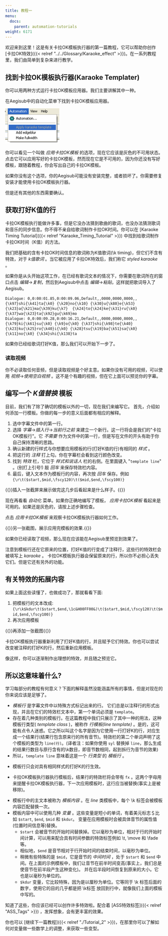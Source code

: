 ```yaml
---
title: 教程一
menu:
  docs:
    parent: automation-tutorials
weight: 6171
---
```


欢迎来到这里！这是有关卡拉OK模板执行器的第一篇教程，它可以帮助你创作
[卡拉OK特效]({{< relref "../../Glossary/Karaoke_effect" >}})。在一系列教程里，我们由简单到复杂来进行教学。

## 找到卡拉OK模板执行器(Karaoke Templater)

你可以用两种方式运行卡拉OK模板应用器。我们主要讲解其中一种。

在Aegisub中的自动化菜单下找到卡拉OK模板应用器。

![Automation-menu-kara-templater-gray](/img/3.2/Automation-menu-kara-templater-gray.png)

你可以看见一个叫做 *应用卡拉OK模板*
的选项，现在它应该是灰色的不可用状态。点击它可以应用写好的卡拉OK模板，然而现在它是不可用的，因为你还没有写好模板，跟随着教程，你会写出自己的卡拉OK模板。

如果你没有这个选项，你的Aegisub可能没有安装完整，或者损坏了。你需要修复安装才能使用卡拉OK模板执行器。

但是还有其他的东西需要确认。

## 获取打好K值的行

卡拉OK模板执行能做许多事，但是它没办法猜到歌曲的歌词，也没办法猜测歌词和音乐的同步信息。你不得不亲自给歌词制作卡拉OK时间。你可以在
[Karaoke Timing Tutorial]({{< relref "Karaoke_Timing_Tutorial" >}})
中找到给歌词制作卡拉OK时间（K值）的方法。

我们把基础的含有卡拉OK时间信息的歌词称为K值歌词(\\k
timing)，但它们不含有特效，对于 *k值歌词*
。当它被应用了卡拉OK特效后，我们称它 *styled karaoke* 。

如果你是从头开始这项工作，在已经有歌词文本的情况下，你需要在歌词所在的窗口点击
*编辑*→*复制*，然后到Aegisub中点击
*编辑*→*粘贴*，这样就把歌词导入了Aegisub。

```plaintext
Dialogue: 0,0:00:01.85,0:00:09.06,Default,,0000,0000,0000,,{\k97}shi{\k41}ta{\k0} {\k20}no{\k10} {\k30}u{\k80}e{\k53} {\k23}a{\k21}ma{\k39}ku{\k7}  {\k24}to{\k24}ke{\k31}ru{\k0} {\k37}wa{\k23}ta{\k92}gu{\k69}mo
Dialogue: 0,0:00:09.28,0:00:16.21,Default,,0000,0000,0000,,{\k79}ki{\k61}su{\k0} {\k9}o{\k0} {\k37}shi{\k98}te{\k40}  {\k23}ku{\k25}ro{\k40}i{\k0} {\k28}tsu{\k19}ba{\k51}sa{\k0} {\k11}no{\k0} {\k34}shi{\k138}ta
```

如果你已经给歌词打好K值，那么我们可以开始下一步了。

### 读取视频

你不必读取任何音频，但是读取视频是个好主意。如果你没有可用的视频，可以使用
*视频*→*使用空白视频* 。这不是个有趣的视频，但在它上面可以预览你的字幕。

## 编写一个 *K值替换* 模板

目前，我们有了除了确切的模板以外的一切，现在我们来编写它。
首先，介绍如何添加一行模板。你做的每一步的意义后面都有相应的解释。

1.  选中字幕文件中的第一行。
2.  选择 *字幕*→*插入行*→*当前行之前*
    来建立一个新行。这一行将会是我们的\"卡拉OK模板行\"。它 *不需要*
    作为文件中的第一行，但是写在文件的开头有助于你自己保持清晰的思路。
3.  确认新建的行样式与你想要应用模板的行(打好K值的行)有相同的 *样式* 。
4.  把这行的 *注释* 打上勾。你在字幕栏会看到这行颜色改变。
5.  找到 *特效* 栏，它位于 *样式和说话人* 栏的右侧。在里面键入
    \"`template line`\" 。(别打上引号!) 敲 *回车* 来保存特效栏内容。
6.  最后，键入文本作为模板行的内容，再次按 *回车* 保存。例如
    `{\r\t($start,$mid,\fscy120)\t($mid,$end,\fscy100)}`

{{<todo>}}插入一张截屏来展示做完这几步后看起来是什么样子。{{</todo>}}

现在再看看 *自动化* 菜单。如果你正确地编写了模板， *应用卡拉OK模板*
看起来是可用的。如果还是灰色的，请按上述步骤检查。

点击 *应用卡拉OK模板* 来观察卡拉OK模板执行器如何工作。

{{<todo>}}另一张截图，展示应用完模板的效果.{{</todo>}}

如果你已经读取了视频，那么现在应该能在Aegisub里预览到效果了。

注意到模板行还在它原来的位置，打好K值的行变成了注释行，这些行的特效栏会被填写上
*karaoke* 。
卡拉OK模板执行器会保留原来的行，所以你不必担心丢失它们。但是它还有另外的功能。

## 有关特效的拓展内容

如果上面这些读懂了，也做成功了，那就看看下面:

1.  把模板行的文本改成:
    `{\r\k$kdur\t($start,$end,\1c&H00FF00&)\t($start,$mid,\fscy120)\t($mid,$end,\fscy100)}`
2.  再次应用模板

{{<todo>}}再添加一张截图{{</todo>}}

卡拉OK模板执行器重新利用了打好K值的行，并且赋予它们特效。你也可以尝试改变被注释的打好K的行，然后重新应用模板。

像这样，你可以逐渐制作出理想的特效，并且随之预览它。

## 所以这意味着什么?

学习每部分的教程有何意义？下面的解释虽然没能涵盖所有的事情，但是对现在的你来说应该是足够了。

-   *模板行* 是字幕文件中以特殊方式标记出来的行。
    它们总是以注释行的形式出现，并且在它们的特效栏文本中，第一个单词必须是
    `template`。
-   存在着几种类别的模板行。在这篇教程中我们只展示了其中一种的用法，这种模板行类型(
    *template class* )，被称作 *行模板(line template)*
    。是的，这可能有点令人迷惑。它之所以叫这个名字是因为它使用一行打好K的行，对应生成一个结果行(结果行包含原来行的所有音节)。特效栏的第二个单词声明了这个模板的类型为
    `line(行)`。(译者注：如果你使用 `syl` 替换掉
    `line`，那么生成的结果行数目与原行含有的\\k数目，即音节数相同，起到拆行为音节的效果)
-   所以，`template line` 意味着这是一个 *行类型* 的 *模板行* 。
<!-- -->
-   模板行只会对具有相同样式的打好K的行生效。
<!-- -->
-   卡拉OK模板执行器执行模板后，结果行的特效栏将会带有 `fx`
    。这两个字母用来提醒卡拉OK模板执行器，下一次应用模板时，这行应当被替换(事实上是被移除)。
<!-- -->
-   模板行中的主文本被称为 *模板内容* 。在 *line* 类模板中，每个 \\k
    标签会被模板内容匹配替换一次。
-   模板内容中可以使用几种 *变量*
    。这些变量是短小的单词，有着美元标志＄比如 `$start`, `$end`, `$mid`
    和 `$kdur`。
    变量在应用模板时会被具体音节的属性值(位置时间信息等)替换。
    -   `$start`
        会被音节的开始时间替换掉。它以毫秒为单位，相对于行的开始时间计算，可以用来配合具有时间参数的特效标签例如
        \\t, \\move 和 \\fade 等。
    -   相似地，`$end` 是音节相对于行开始时间的结束时间，以毫秒为单位。
    -   稍微有些特殊的是 `$mid`，它是音节的 *中间时间* ，处于 `$start`
        和 `$end`
        中间。在上面的示例模板中，我们让音节在前半时间变高(事实上，我们总是使音节在前半段产生这种变化)。
        并在后半段时间恢复到原来的大小。它也是以毫秒为单位的。
    -   `$kdur` 变量，它比较特殊，因为是以厘秒为单位。它等同于 \\k
        标签后面的数字，使用它的目的几乎都是把 \\k标签
        放回到行中，就像我们上面的模板中写的。

知道了这些，你应该已经可以创作许多特效啦。配合着
[ASS特效标签]({{< relref "ASS_Tags" >}})
，发挥想象，会有更丰富的效果。

你也可以
[继续下一篇教程]({{< relref "./Tutorial_2" >}})，在那里你可以了解如何对变量做一些数学上的调整，来获取一些变型。
